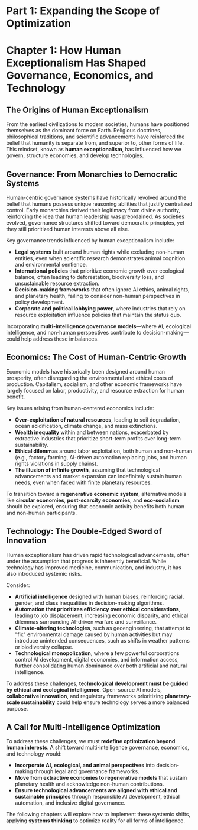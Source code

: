 # Part 1: Expanding the Scope of Optimization

<h1 id="chapter-1">Chapter 1: How Human Exceptionalism Has Shaped Governance, Economics, and Technology</h1>

## The Origins of Human Exceptionalism
From the earliest civilizations to modern societies, humans have positioned themselves as the dominant force on Earth. Religious doctrines, philosophical traditions, and scientific advancements have reinforced the belief that humanity is separate from, and superior to, other forms of life. This mindset, known as **human exceptionalism**, has influenced how we govern, structure economies, and develop technologies.

## Governance: From Monarchies to Democratic Systems
Human-centric governance systems have historically revolved around the belief that humans possess unique reasoning abilities that justify centralized control. Early monarchies derived their legitimacy from divine authority, reinforcing the idea that human leadership was preordained. As societies evolved, governance structures shifted toward democratic principles, yet they still prioritized human interests above all else. 

Key governance trends influenced by human exceptionalism include:
- **Legal systems** built around human rights while excluding non-human entities, even when scientific research demonstrates animal cognition and environmental sentience.
- **International policies** that prioritize economic growth over ecological balance, often leading to deforestation, biodiversity loss, and unsustainable resource extraction.
- **Decision-making frameworks** that often ignore AI ethics, animal rights, and planetary health, failing to consider non-human perspectives in policy development.
- **Corporate and political lobbying power**, where industries that rely on resource exploitation influence policies that maintain the status quo.

Incorporating **multi-intelligence governance models**—where AI, ecological intelligence, and non-human perspectives contribute to decision-making—could help address these imbalances.

## Economics: The Cost of Human-Centric Growth
Economic models have historically been designed around human prosperity, often disregarding the environmental and ethical costs of production. Capitalism, socialism, and other economic frameworks have largely focused on labor, productivity, and resource extraction for human benefit. 

Key issues arising from human-centered economics include:
- **Over-exploitation of natural resources**, leading to soil degradation, ocean acidification, climate change, and mass extinctions.
- **Wealth inequality** within and between nations, exacerbated by extractive industries that prioritize short-term profits over long-term sustainability.
- **Ethical dilemmas** around labor exploitation, both human and non-human (e.g., factory farming, AI-driven automation replacing jobs, and human rights violations in supply chains).
- **The illusion of infinite growth**, assuming that technological advancements and market expansion can indefinitely sustain human needs, even when faced with finite planetary resources.

To transition toward a **regenerative economic system**, alternative models like **circular economies**, **post-scarcity economies**, and **eco-socialism** should be explored, ensuring that economic activity benefits both human and non-human participants.

## Technology: The Double-Edged Sword of Innovation
Human exceptionalism has driven rapid technological advancements, often under the assumption that progress is inherently beneficial. While technology has improved medicine, communication, and industry, it has also introduced systemic risks. 

Consider:
- **Artificial intelligence** designed with human biases, reinforcing racial, gender, and class inequalities in decision-making algorithms.
- **Automation that prioritizes efficiency over ethical considerations**, leading to job displacement, increasing economic disparity, and ethical dilemmas surrounding AI-driven warfare and surveillance.
- **Climate-altering technologies**, such as geoengineering, that attempt to "fix" environmental damage caused by human activities but may introduce unintended consequences, such as shifts in weather patterns or biodiversity collapse.
- **Technological monopolization**, where a few powerful corporations control AI development, digital economies, and information access, further consolidating human dominance over both artificial and natural intelligence.

To address these challenges, **technological development must be guided by ethical and ecological intelligence**. Open-source AI models, **collaborative innovation**, and regulatory frameworks prioritizing **planetary-scale sustainability** could help ensure technology serves a more balanced purpose.

## A Call for Multi-Intelligence Optimization
To address these challenges, we must **redefine optimization beyond human interests**. A shift toward multi-intelligence governance, economics, and technology would:
- **Incorporate AI, ecological, and animal perspectives** into decision-making through legal and governance frameworks.
- **Move from extractive economies to regenerative models** that sustain planetary health and acknowledge non-human contributions.
- **Ensure technological advancements are aligned with ethical and sustainable principles** through responsible AI development, ethical automation, and inclusive digital governance.

The following chapters will explore how to implement these systemic shifts, applying **systems thinking** to optimize reality for all forms of intelligence.


